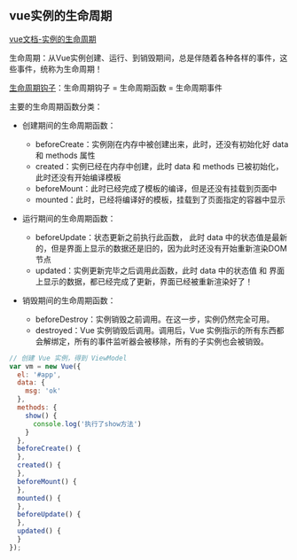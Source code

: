 ## vue实例的生命周期

[vue文档-实例的生命周期](https://cn.vuejs.org/v2/guide/instance.html#实例生命周期)

生命周期：从Vue实例创建、运行、到销毁期间，总是伴随着各种各样的事件，这些事件，统称为生命周期！

[生命周期钩子](https://cn.vuejs.org/v2/api/#选项-生命周期钩子)：生命周期钩子 = 生命周期函数 = 生命周期事件



主要的生命周期函数分类：

 - 创建期间的生命周期函数：
      - beforeCreate：实例刚在内存中被创建出来，此时，还没有初始化好 data 和 methods 属性
      - created：实例已经在内存中创建，此时 data 和 methods 已被初始化，此时还没有开始编译模板
      - beforeMount：此时已经完成了模板的编译，但是还没有挂载到页面中
      - mounted：此时，已经将编译好的模板，挂载到了页面指定的容器中显示

 - 运行期间的生命周期函数：
     - beforeUpdate：状态更新之前执行此函数， 此时 data 中的状态值是最新的，但是界面上显示的数据还是旧的，因为此时还没有开始重新渲染DOM节点
     - updated：实例更新完毕之后调用此函数，此时 data 中的状态值 和 界面上显示的数据，都已经完成了更新，界面已经被重新渲染好了！

 - 销毁期间的生命周期函数：
     - beforeDestroy：实例销毁之前调用。在这一步，实例仍然完全可用。
     - destroyed：Vue 实例销毁后调用。调用后，Vue 实例指示的所有东西都会解绑定，所有的事件监听器会被移除，所有的子实例也会被销毁。



```js
// 创建 Vue 实例，得到 ViewModel
var vm = new Vue({
  el: '#app',
  data: {
    msg: 'ok'
  },
  methods: {
    show() {
      console.log('执行了show方法')
    }
  },
  beforeCreate() { 
  },
  created() { 
  },
  beforeMount() {
  },
  mounted() {
  },
  beforeUpdate() {
  },
  updated() {
  }
});
```

